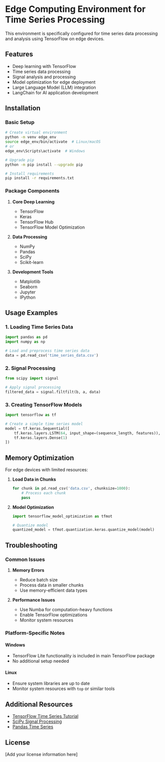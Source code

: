 # Edge Computing Environment for Time Series Processing

This environment is specifically configured for time series data processing and analysis using TensorFlow on edge devices.

## Features

- Deep learning with TensorFlow
- Time series data processing
- Signal analysis and processing
- Model optimization for edge deployment
- Large Language Model (LLM) integration
- LangChain for AI application development

## Installation

### Basic Setup

```bash
# Create virtual environment
python -m venv edge_env
source edge_env/bin/activate  # Linux/macOS
# or
edge_env\Scripts\activate  # Windows

# Upgrade pip
python -m pip install --upgrade pip

# Install requirements
pip install -r requirements.txt
```

### Package Components

1. **Core Deep Learning**
   - TensorFlow
   - Keras
   - TensorFlow Hub
   - TensorFlow Model Optimization

2. **Data Processing**
   - NumPy
   - Pandas
   - SciPy
   - Scikit-learn

3. **Development Tools**
   - Matplotlib
   - Seaborn
   - Jupyter
   - IPython

## Usage Examples

### 1. Loading Time Series Data

```python
import pandas as pd
import numpy as np

# Load and preprocess time series data
data = pd.read_csv('time_series_data.csv')
```

### 2. Signal Processing

```python
from scipy import signal

# Apply signal processing
filtered_data = signal.filtfilt(b, a, data)
```

### 3. Creating TensorFlow Models

```python
import tensorflow as tf

# Create a simple time series model
model = tf.keras.Sequential([
    tf.keras.layers.LSTM(64, input_shape=(sequence_length, features)),
    tf.keras.layers.Dense(1)
])
```

## Memory Optimization

For edge devices with limited resources:

1. **Load Data in Chunks**
   ```python
   for chunk in pd.read_csv('data.csv', chunksize=1000):
       # Process each chunk
       pass
   ```

2. **Model Optimization**
   ```python
   import tensorflow_model_optimization as tfmot
   
   # Quantize model
   quantized_model = tfmot.quantization.keras.quantize_model(model)
   ```

## Troubleshooting

### Common Issues

1. **Memory Errors**
   - Reduce batch size
   - Process data in smaller chunks
   - Use memory-efficient data types

2. **Performance Issues**
   - Use Numba for computation-heavy functions
   - Enable TensorFlow optimizations
   - Monitor system resources

### Platform-Specific Notes

#### Windows
- TensorFlow Lite functionality is included in main TensorFlow package
- No additional setup needed

#### Linux
- Ensure system libraries are up to date
- Monitor system resources with `top` or similar tools

## Additional Resources

- [TensorFlow Time Series Tutorial](https://www.tensorflow.org/tutorials/structured_data/time_series)
- [SciPy Signal Processing](https://docs.scipy.org/doc/scipy/reference/signal.html)
- [Pandas Time Series](https://pandas.pydata.org/pandas-docs/stable/user_guide/timeseries.html)

## License

[Add your license information here]